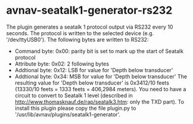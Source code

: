 # avnav-seatalk1-generator-rs232
The plugin generates a seatalk 1 protocol output via RS232 every 10 seconds.
The protocol is written to the selected device (e.g. '/dev/ttyUSB0').
The following bytes are written to RS232:
- Command   byte: 0x00: parity bit is set to mark up the start of Seatalk protocol
- Attribute byte: 0x02: 2 following bytes
- Addtional byte: 0x12: LSB for value for 'Depth below transducer'
- Addtional byte: 0x34: MSB for value for 'Depth below transducer'
The resulting value for 'Depth below transducer' is 0x3412/10 feets (13330/10 feets = 1333 feets = 406,2984 meters).
You need to have a circuit to convert to Seatalk 1 level (described in http://www.thomasknauf.de/rap/seatalk3.htm: only the TXD part).
To install this plugin please copy the file plugin.py to '/usr/lib/avnav/plugins/seatalk1-generator'.
